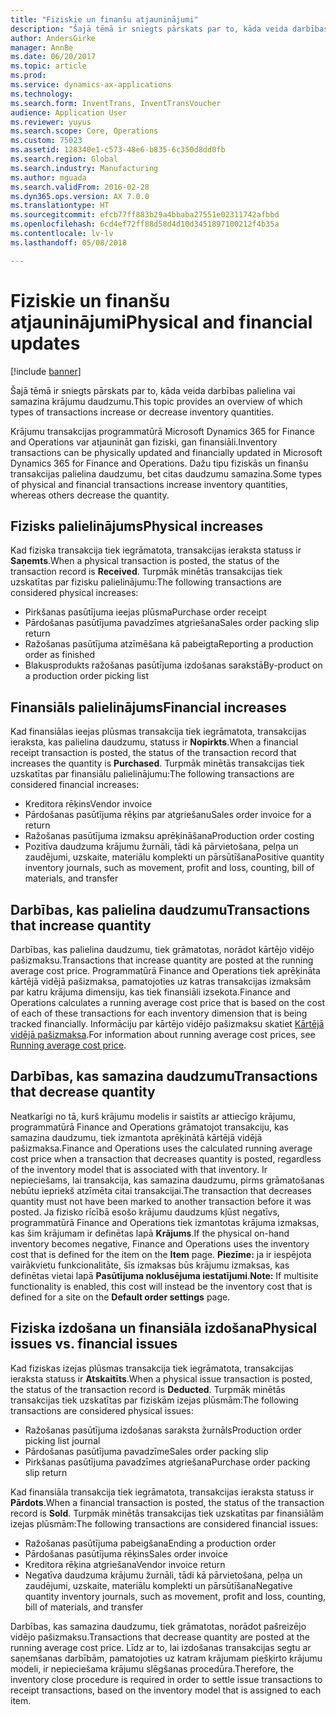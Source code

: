 ```yaml
---
title: "Fiziskie un finanšu atjauninājumi"
description: "Šajā tēmā ir sniegts pārskats par to, kāda veida darbības palielina vai samazina krājumu daudzumu."
author: AndersGirke
manager: AnnBe
ms.date: 06/20/2017
ms.topic: article
ms.prod: 
ms.service: dynamics-ax-applications
ms.technology: 
ms.search.form: InventTrans, InventTransVoucher
audience: Application User
ms.reviewer: yuyus
ms.search.scope: Core, Operations
ms.custom: 75023
ms.assetid: 128340e1-c573-48e6-b835-6c350d8dd0fb
ms.search.region: Global
ms.search.industry: Manufacturing
ms.author: mguada
ms.search.validFrom: 2016-02-28
ms.dyn365.ops.version: AX 7.0.0
ms.translationtype: HT
ms.sourcegitcommit: efcb77ff883b29a4bbaba27551e02311742afbbd
ms.openlocfilehash: 6cd4ef72ff88d58d4d10d3451897100212f4b35a
ms.contentlocale: lv-lv
ms.lasthandoff: 05/08/2018

---
```


# <a name="physical-and-financial-updates"></a><span data-ttu-id="f24a4-103">Fiziskie un finanšu atjauninājumi</span><span class="sxs-lookup"><span data-stu-id="f24a4-103">Physical and financial updates</span></span>

[!include [banner](../includes/banner.md)]

<span data-ttu-id="f24a4-104">Šajā tēmā ir sniegts pārskats par to, kāda veida darbības palielina vai samazina krājumu daudzumu.</span><span class="sxs-lookup"><span data-stu-id="f24a4-104">This topic provides an overview of which types of transactions increase or decrease inventory quantities.</span></span> 

<span data-ttu-id="f24a4-105">Krājumu transakcijas programmatūrā Microsoft Dynamics 365 for Finance and Operations var atjaunināt gan fiziski, gan finansiāli.</span><span class="sxs-lookup"><span data-stu-id="f24a4-105">Inventory transactions can be physically updated and financially updated in Microsoft Dynamics 365 for Finance and Operations.</span></span> <span data-ttu-id="f24a4-106">Dažu tipu fiziskās un finanšu transakcijas palielina daudzumu, bet citas daudzumu samazina.</span><span class="sxs-lookup"><span data-stu-id="f24a4-106">Some types of physical and financial transactions increase inventory quantities, whereas others decrease the quantity.</span></span>

## <a name="physical-increases"></a><span data-ttu-id="f24a4-107">Fizisks palielinājums</span><span class="sxs-lookup"><span data-stu-id="f24a4-107">Physical increases</span></span>
<span data-ttu-id="f24a4-108">Kad fiziska transakcija tiek iegrāmatota, transakcijas ieraksta statuss ir **Saņemts**.</span><span class="sxs-lookup"><span data-stu-id="f24a4-108">When a physical transaction is posted, the status of the transaction record is **Received**.</span></span> <span data-ttu-id="f24a4-109">Turpmāk minētās transakcijas tiek uzskatītas par fizisku palielinājumu:</span><span class="sxs-lookup"><span data-stu-id="f24a4-109">The following transactions are considered physical increases:</span></span>

-   <span data-ttu-id="f24a4-110">Pirkšanas pasūtījuma ieejas plūsma</span><span class="sxs-lookup"><span data-stu-id="f24a4-110">Purchase order receipt</span></span>
-   <span data-ttu-id="f24a4-111">Pārdošanas pasūtījuma pavadzīmes atgriešana</span><span class="sxs-lookup"><span data-stu-id="f24a4-111">Sales order packing slip return</span></span>
-   <span data-ttu-id="f24a4-112">Ražošanas pasūtījuma atzīmēšana kā pabeigta</span><span class="sxs-lookup"><span data-stu-id="f24a4-112">Reporting a production order as finished</span></span>
-   <span data-ttu-id="f24a4-113">Blakusprodukts ražošanas pasūtījuma izdošanas sarakstā</span><span class="sxs-lookup"><span data-stu-id="f24a4-113">By-product on a production order picking list</span></span>

## <a name="financial-increases"></a><span data-ttu-id="f24a4-114">Finansiāls palielinājums</span><span class="sxs-lookup"><span data-stu-id="f24a4-114">Financial increases</span></span>
<span data-ttu-id="f24a4-115">Kad finansiālas ieejas plūsmas transakcija tiek iegrāmatota, transakcijas ieraksta, kas palielina daudzumu, statuss ir **Nopirkts**.</span><span class="sxs-lookup"><span data-stu-id="f24a4-115">When a financial receipt transaction is posted, the status of the transaction record that increases the quantity is **Purchased**.</span></span> <span data-ttu-id="f24a4-116">Turpmāk minētās transakcijas tiek uzskatītas par finansiālu palielinājumu:</span><span class="sxs-lookup"><span data-stu-id="f24a4-116">The following transactions are considered financial increases:</span></span>

-   <span data-ttu-id="f24a4-117">Kreditora rēķins</span><span class="sxs-lookup"><span data-stu-id="f24a4-117">Vendor invoice</span></span>
-   <span data-ttu-id="f24a4-118">Pārdošanas pasūtījuma rēķins par atgriešanu</span><span class="sxs-lookup"><span data-stu-id="f24a4-118">Sales order invoice for a return</span></span>
-   <span data-ttu-id="f24a4-119">Ražošanas pasūtījuma izmaksu aprēķināšana</span><span class="sxs-lookup"><span data-stu-id="f24a4-119">Production order costing</span></span>
-   <span data-ttu-id="f24a4-120">Pozitīva daudzuma krājumu žurnāli, tādi kā pārvietošana, pelņa un zaudējumi, uzskaite, materiālu komplekti un pārsūtīšana</span><span class="sxs-lookup"><span data-stu-id="f24a4-120">Positive quantity inventory journals, such as movement, profit and loss, counting, bill of materials, and transfer</span></span>

## <a name="transactions-that-increase-quantity"></a><span data-ttu-id="f24a4-121">Darbības, kas palielina daudzumu</span><span class="sxs-lookup"><span data-stu-id="f24a4-121">Transactions that increase quantity</span></span>
<span data-ttu-id="f24a4-122">Darbības, kas palielina daudzumu, tiek grāmatotas, norādot kārtējo vidējo pašizmaksu.</span><span class="sxs-lookup"><span data-stu-id="f24a4-122">Transactions that increase quantity are posted at the running average cost price.</span></span> <span data-ttu-id="f24a4-123">Programmatūrā Finance and Operations tiek aprēķināta kārtējā vidējā pašizmaksa, pamatojoties uz katras transakcijas izmaksām par katru krājuma dimensiju, kas tiek finansiāli izsekota.</span><span class="sxs-lookup"><span data-stu-id="f24a4-123">Finance and Operations calculates a running average cost price that is based on the cost of each of these transactions for each inventory dimension that is being tracked financially.</span></span> <span data-ttu-id="f24a4-124">Informāciju par kārtējo vidējo pašizmaksu skatiet [Kārtējā vidējā pašizmaksa](running-average-cost-price.md).</span><span class="sxs-lookup"><span data-stu-id="f24a4-124">For information about running average cost prices, see [Running average cost price](running-average-cost-price.md).</span></span>

## <a name="transactions-that-decrease-quantity"></a><span data-ttu-id="f24a4-125">Darbības, kas samazina daudzumu</span><span class="sxs-lookup"><span data-stu-id="f24a4-125">Transactions that decrease quantity</span></span>
<span data-ttu-id="f24a4-126">Neatkarīgi no tā, kurš krājumu modelis ir saistīts ar attiecīgo krājumu, programmatūrā Finance and Operations grāmatojot transakciju, kas samazina daudzumu, tiek izmantota aprēķinātā kārtējā vidējā pašizmaksa.</span><span class="sxs-lookup"><span data-stu-id="f24a4-126">Finance and Operations uses the calculated running average cost price when a transaction that decreases quantity is posted, regardless of the inventory model that is associated with that inventory.</span></span> <span data-ttu-id="f24a4-127">Ir nepieciešams, lai transakcija, kas samazina daudzumu, pirms grāmatošanas nebūtu iepriekš atzīmēta citai transakcijai.</span><span class="sxs-lookup"><span data-stu-id="f24a4-127">The transaction that decreases quantity must not have been marked to another transaction before it was posted.</span></span> <span data-ttu-id="f24a4-128">Ja fizisko rīcībā esošo krājumu daudzums kļūst negatīvs, programmatūrā Finance and Operations tiek izmantotas krājuma izmaksas, kas šim krājumam ir definētas lapā **Krājums**.</span><span class="sxs-lookup"><span data-stu-id="f24a4-128">If the physical on-hand inventory becomes negative, Finance and Operations uses the inventory cost that is defined for the item on the **Item** page.</span></span> <span data-ttu-id="f24a4-129">**Piezīme:** ja ir iespējota vairākvietu funkcionalitāte, šīs izmaksas būs krājumu izmaksas, kas definētas vietai lapā **Pasūtījuma noklusējuma iestatījumi**.</span><span class="sxs-lookup"><span data-stu-id="f24a4-129">**Note:** If multisite functionality is enabled, this cost will instead be the inventory cost that is defined for a site on the **Default order settings** page.</span></span>

## <a name="physical-issues-vs-financial-issues"></a><span data-ttu-id="f24a4-130">Fiziska izdošana un finansiāla izdošana</span><span class="sxs-lookup"><span data-stu-id="f24a4-130">Physical issues vs. financial issues</span></span>
<span data-ttu-id="f24a4-131">Kad fiziskas izejas plūsmas transakcija tiek iegrāmatota, transakcijas ieraksta statuss ir **Atskaitīts**.</span><span class="sxs-lookup"><span data-stu-id="f24a4-131">When a physical issue transaction is posted, the status of the transaction record is **Deducted**.</span></span> <span data-ttu-id="f24a4-132">Turpmāk minētās transakcijas tiek uzskatītas par fiziskām izejas plūsmām:</span><span class="sxs-lookup"><span data-stu-id="f24a4-132">The following transactions are considered physical issues:</span></span>

-   <span data-ttu-id="f24a4-133">Ražošanas pasūtījuma izdošanas saraksta žurnāls</span><span class="sxs-lookup"><span data-stu-id="f24a4-133">Production order picking list journal</span></span>
-   <span data-ttu-id="f24a4-134">Pārdošanas pasūtījuma pavadzīme</span><span class="sxs-lookup"><span data-stu-id="f24a4-134">Sales order packing slip</span></span>
-   <span data-ttu-id="f24a4-135">Pirkšanas pasūtījuma pavadzīmes atgriešana</span><span class="sxs-lookup"><span data-stu-id="f24a4-135">Purchase order packing slip return</span></span>

<span data-ttu-id="f24a4-136">Kad finansiāla transakcija tiek iegrāmatota, transakcijas ieraksta statuss ir **Pārdots**.</span><span class="sxs-lookup"><span data-stu-id="f24a4-136">When a financial transaction is posted, the status of the transaction record is **Sold**.</span></span> <span data-ttu-id="f24a4-137">Turpmāk minētās transakcijas tiek uzskatītas par finansiālām izejas plūsmām:</span><span class="sxs-lookup"><span data-stu-id="f24a4-137">The following transactions are considered financial issues:</span></span>

-   <span data-ttu-id="f24a4-138">Ražošanas pasūtījuma pabeigšana</span><span class="sxs-lookup"><span data-stu-id="f24a4-138">Ending a production order</span></span>
-   <span data-ttu-id="f24a4-139">Pārdošanas pasūtījuma rēķins</span><span class="sxs-lookup"><span data-stu-id="f24a4-139">Sales order invoice</span></span>
-   <span data-ttu-id="f24a4-140">Kreditora rēķina atgriešana</span><span class="sxs-lookup"><span data-stu-id="f24a4-140">Vendor invoice return</span></span>
-   <span data-ttu-id="f24a4-141">Negatīva daudzuma krājumu žurnāli, tādi kā pārvietošana, pelņa un zaudējumi, uzskaite, materiālu komplekti un pārsūtīšana</span><span class="sxs-lookup"><span data-stu-id="f24a4-141">Negative quantity inventory journals, such as movement, profit and loss, counting, bill of materials, and transfer</span></span>

<span data-ttu-id="f24a4-142">Darbības, kas samazina daudzumu, tiek grāmatotas, norādot pašreizējo vidējo pašizmaksu.</span><span class="sxs-lookup"><span data-stu-id="f24a4-142">Transactions that decrease quantity are posted at the running average cost price.</span></span> <span data-ttu-id="f24a4-143">Līdz ar to, lai izdošanas transakcijas segtu ar saņemšanas darbībām, pamatojoties uz katram krājumam piešķirto krājumu modeli, ir nepieciešama krājumu slēgšanas procedūra.</span><span class="sxs-lookup"><span data-stu-id="f24a4-143">Therefore, the inventory close procedure is required in order to settle issue transactions to receipt transactions, based on the inventory model that is assigned to each item.</span></span>




